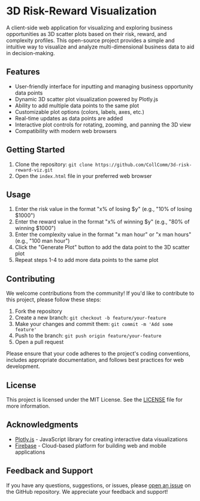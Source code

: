 # 3D Risk-Reward Visualization

A client-side web application for visualizing and exploring business opportunities as 3D scatter plots based on their risk, reward, and complexity profiles. This open-source project provides a simple and intuitive way to visualize and analyze multi-dimensional business data to aid in decision-making.

## Features

- User-friendly interface for inputting and managing business opportunity data points
- Dynamic 3D scatter plot visualization powered by Plotly.js
- Ability to add multiple data points to the same plot
- Customizable plot options (colors, labels, axes, etc.)
- Real-time updates as data points are added
- Interactive plot controls for rotating, zooming, and panning the 3D view
- Compatibility with modern web browsers

## Getting Started

1. Clone the repository: `git clone https://github.com/CollComm/3d-risk-reward-viz.git`
2. Open the `index.html` file in your preferred web browser

## Usage

1. Enter the risk value in the format "x% of losing $y" (e.g., "10% of losing $1000")
2. Enter the reward value in the format "x% of winning $y" (e.g., "80% of winning $1000")
3. Enter the complexity value in the format "x man hour" or "x man hours" (e.g., "100 man hour")
4. Click the "Generate Plot" button to add the data point to the 3D scatter plot
5. Repeat steps 1-4 to add more data points to the same plot

## Contributing

We welcome contributions from the community! If you'd like to contribute to this project, please follow these steps:

1. Fork the repository
2. Create a new branch: `git checkout -b feature/your-feature`
3. Make your changes and commit them: `git commit -m 'Add some feature'`
4. Push to the branch: `git push origin feature/your-feature`
5. Open a pull request

Please ensure that your code adheres to the project's coding conventions, includes appropriate documentation, and follows best practices for web development.

## License

This project is licensed under the MIT License. See the [LICENSE](LICENSE) file for more information.

## Acknowledgments

- [Plotly.js](https://plotly.com/javascript/) - JavaScript library for creating interactive data visualizations
- [Firebase](https://firebase.google.com/) - Cloud-based platform for building web and mobile applications

## Feedback and Support

If you have any questions, suggestions, or issues, please [open an issue](https://github.com/CollComm/3d-risk-reward-viz/issues) on the GitHub repository. We appreciate your feedback and support!